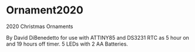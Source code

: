 # Ornament2020
2020 Christmas Ornaments

By David DiBenedetto
for use with ATTINY85 and DS3231 RTC as 5 hour on 
and 19 hours off timer. 5 LEDs with 
2 AA Batteries.
